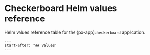 ```{px-app-values} checkerboard
```

# Checkerboard Helm values reference

Helm values reference table for the {px-app}`checkerboard` application.

```{include} ../../../applications/gafaelfawr/README.md
---
start-after: "## Values"
---
```
